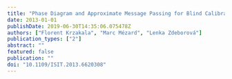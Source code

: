 ```yaml
---
title: "Phase Diagram and Approximate Message Passing for Blind Calibration and Dictionary Learning"
date: 2013-01-01
publishDate: 2019-06-30T14:35:06.075478Z
authors: ["Florent Krzakala", "Marc Mézard", "Lenka Zdeborová"]
publication_types: ["2"]
abstract: ""
featured: false
publication: ""
doi: "10.1109/ISIT.2013.6620308"
---
```


